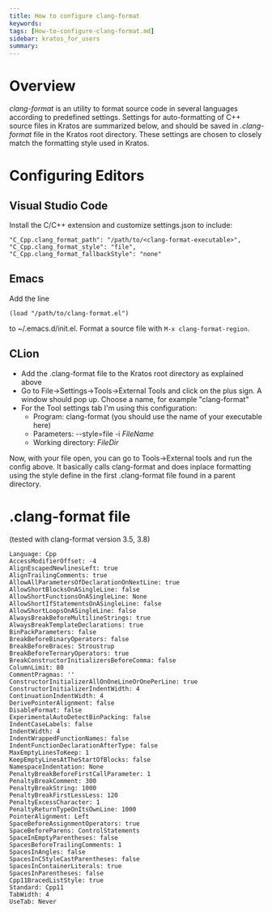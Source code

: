 ```yaml
---
title: How to configure clang‐format
keywords: 
tags: [How-to-configure-clang‐format.md]
sidebar: kratos_for_users
summary: 
---
```


# Overview
_clang-format_ is an utility to format source code in several languages according to predefined settings.
Settings for auto-formatting of C++ source files in Kratos are summarized below, and should be saved in _.clang-format_ file in the Kratos root directory. These settings are chosen to closely match the formatting style used in Kratos.

# Configuring Editors
## Visual Studio Code
Install the C/C++ extension and customize settings.json to include:

    "C_Cpp.clang_format_path": "/path/to/<clang-format-executable>",
    "C_Cpp.clang_format_style": "file",
    "C_Cpp.clang_format_fallbackStyle": "none"


## Emacs
Add the line

    (load "/path/to/clang-format.el")


to ~/.emacs.d/init.el. Format a source file with `M-x clang-format-region`.
## CLion
- Add the .clang-format file to the Kratos root directory as explained above
- Go to File->Settings->Tools->External Tools and click on the plus sign. A window should pop up. Choose a name, for example "clang-format"
- For the Tool settings tab I'm using this configuration:
    - Program: clang-format (you should use the name of your executable here)
    - Parameters: --style=file -i $FileName$
    - Working directory: $FileDir$

Now, with your file open, you can go to Tools->External tools and run the config above. It basically calls clang-format and does inplace formatting using the style define in the first .clang-format file found in a parent directory.

# .clang-format file
(tested with clang-format version 3.5, 3.8)

    Language: Cpp
    AccessModifierOffset: -4
    AlignEscapedNewlinesLeft: true
    AlignTrailingComments: true
    AllowAllParametersOfDeclarationOnNextLine: true
    AllowShortBlocksOnASingleLine: false
    AllowShortFunctionsOnASingleLine: None
    AllowShortIfStatementsOnASingleLine: false
    AllowShortLoopsOnASingleLine: false
    AlwaysBreakBeforeMultilineStrings: true
    AlwaysBreakTemplateDeclarations: true
    BinPackParameters: false
    BreakBeforeBinaryOperators: false
    BreakBeforeBraces: Stroustrup
    BreakBeforeTernaryOperators: true
    BreakConstructorInitializersBeforeComma: false
    ColumnLimit: 80
    CommentPragmas: ''
    ConstructorInitializerAllOnOneLineOrOnePerLine: true
    ConstructorInitializerIndentWidth: 4
    ContinuationIndentWidth: 4
    DerivePointerAlignment: false
    DisableFormat: false
    ExperimentalAutoDetectBinPacking: false
    IndentCaseLabels: false
    IndentWidth: 4
    IndentWrappedFunctionNames: false
    IndentFunctionDeclarationAfterType: false
    MaxEmptyLinesToKeep: 1
    KeepEmptyLinesAtTheStartOfBlocks: false
    NamespaceIndentation: None
    PenaltyBreakBeforeFirstCallParameter: 1
    PenaltyBreakComment: 300
    PenaltyBreakString: 1000
    PenaltyBreakFirstLessLess: 120
    PenaltyExcessCharacter: 1
    PenaltyReturnTypeOnItsOwnLine: 1000
    PointerAlignment: Left
    SpaceBeforeAssignmentOperators: true
    SpaceBeforeParens: ControlStatements
    SpaceInEmptyParentheses: false
    SpacesBeforeTrailingComments: 1
    SpacesInAngles: false
    SpacesInCStyleCastParentheses: false
    SpacesInContainerLiterals: true
    SpacesInParentheses: false
    Cpp11BracedListStyle: true
    Standard: Cpp11
    TabWidth: 4
    UseTab: Never